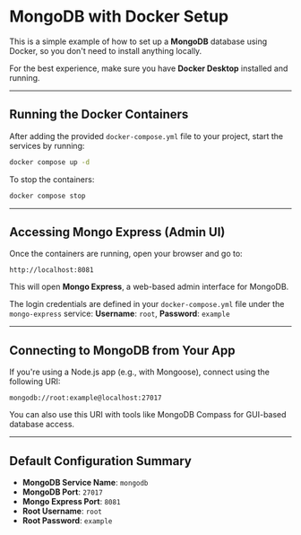 # MongoDB with Docker Setup

This is a simple example of how to set up a **MongoDB** database using Docker, so you don't need to install anything locally.

For the best experience, make sure you have **Docker Desktop** installed and running.

---

## Running the Docker Containers

After adding the provided `docker-compose.yml` file to your project, start the services by running:

```bash
docker compose up -d
```

To stop the containers:

```bash
docker compose stop
```

---

## Accessing Mongo Express (Admin UI)

Once the containers are running, open your browser and go to:

```
http://localhost:8081
```

This will open **Mongo Express**, a web-based admin interface for MongoDB.

The login credentials are defined in your `docker-compose.yml` file under the `mongo-express` service: **Username**: `root`, **Password**: `example`

---

## Connecting to MongoDB from Your App

If you're using a Node.js app (e.g., with Mongoose), connect using the following URI:

```
mongodb://root:example@localhost:27017
```

You can also use this URI with tools like MongoDB Compass for GUI-based database access.

---

## Default Configuration Summary

- **MongoDB Service Name**: `mongodb`
- **MongoDB Port**: `27017`
- **Mongo Express Port**: `8081`
- **Root Username**: `root`
- **Root Password**: `example`
